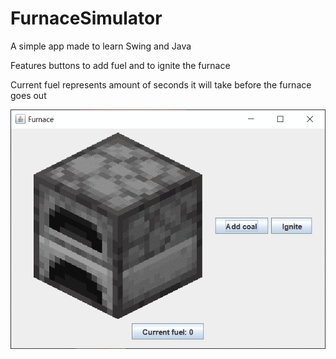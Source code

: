 # FurnaceSimulator
A simple app made to learn Swing and Java

Features buttons to add fuel and to ignite the furnace

Current fuel represents amount of seconds it will take before the furnace goes out

![](Gif.gif)
